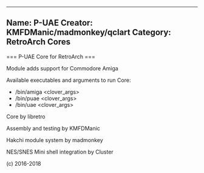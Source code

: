 -----------------------
Name: P-UAE 
Creator: KMFDManic/madmonkey/qclart
Category: RetroArch Cores
-----------------------
=== P-UAE Core for RetroArch ===

Module adds support for Commodore Amiga

Available executables and arguments to run Core:
- /bin/amiga <rom> <clover_args>
- /bin/puae <rom> <clover_args>
- /bin/uae <rom> <clover_args>

Core by libretro

Assembly and testing by KMFDManic

Hakchi module system by madmonkey

NES/SNES Mini shell integration by Cluster

(c) 2016-2018
